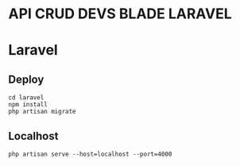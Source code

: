 # API CRUD DEVS BLADE LARAVEL

# Laravel

## Deploy

```
cd laravel
npm install
php artisan migrate
```

## Localhost

```
php artisan serve --host=localhost --port=4000
```
